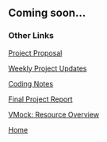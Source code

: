 <!---
layout: page
title: "Final"
permalink: /final
--->
## Coming soon...


### Other Links
[Project Proposal](./project)

[Weekly Project Updates](./updates)

[Coding Notes](./codingnotes)

[Final Project Report](./final)

[VMock: Resource Overview](./vmock)

[Home](./)
